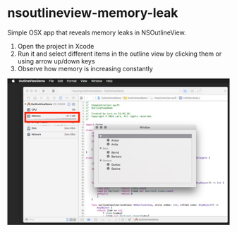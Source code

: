 # nsoutlineview-memory-leak
Simple OSX app that reveals memory leaks in NSOutlineView.

1. Open the project in Xcode
2. Run it and select different items in the outline view by clicking them or using arrow up/down keys
3. Observe how memory is increasing constantly

![Memory consumption as reported by Xcode's debug navigator](xcode.png)
